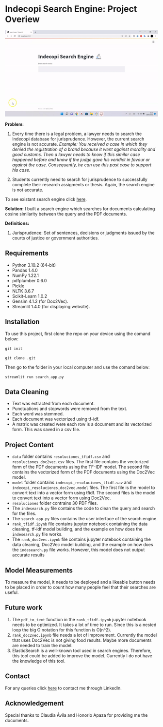 # Indecopi Search Engine: Project Overiew

![Search Engine GIF](demo.gif)

**Problem:**
1. Every time there is a legal problem, a lawyer needs to search the Indecopi database for jurisprudence. However, the current search engine is not accurate. *Example: You received a case in which they denied the registration of a brand because it went against morality and good customs. Then a lawyer needs to know if this similar case happened before and know if the judge gave his veridict in favour or against the case. Consequently, he can use this past case to support his case.*

2. Students currently need to search for jurisprudence to successfully complete their research assigments or thesis. Again, the search engine is not accurate.

To see existant search engine click [here](https://servicio.indecopi.gob.pe/buscadorResoluciones/).

**Solution:**
I built a search engine which searches for documents calculating cosine similarity between the query and the PDF documents. 

**Definitions:**
1. Jurisprudence: Set of sentences, decisions or judgments issued by the courts of justice or government authorities.

## Requirements

* Python 3.10.2 (64-bit)
* Pandas 1.4.0
* NumPy 1.22.1
* pdfplumber 0.6.0
* Pickle 
* NLTK 3.6.7
* Scikit-Learn 1.0.2
* Gensim 4.1.2 (for Doc2Vec).
* Streamlit 1.4.0 (for displaying website).

## Installation
To use this project, first clone the repo on your device using the comand below:

`git init`

`git clone .git`

Then go to the folder in your local computer and use the comand below:

`streamlit run search_app.py`

## Data Cleaning

* Text was extracted from each document.
* Punctuations and stopwords were removed from the text. 
* Each word was stemmed.
* Each document was vectorized using tf-idf.
* A matrix was created were each row is a document and its vectorized form. This was saved in a csv file.

## Project Content

* `data` folder contains `resoluciones_tfidf.csv` and `resoluciones_doc2vec.csv` files. The first file contains the vectorized form of the PDF documents using the TF-IDF model. The second file contains the vectorized form of the PDF documents using the Doc2Vec model.
* `model` folder contains `indecopi_resoluciones_tfidf.sav` and `indecopi_resoluciones_doc2vec.model` files. The first file is the model to convert text into a vector form using tfidf. The second files is the model to convert text into a vector form using Doc2Vec.
* `resoluciones` folder contrains 30 PDF files. 
* The `indesearch.py` file contains the code to clean the query and search for the files.
* The `search_app.py` files contains the user interface of the search engine. 
* `rank_tfidf.ipynb` file contains jupyter notebook containing the data cleaning, tf-idf model building, and the example on how does the `indesearch.py` file works. 
* The `rank_doc2vec.ipynb` file contains jupyter notebook containing the data cleaning, Doc2Vec model building, and the example on how does the `indesearch.py` file works. However, this model does not output accurate results 


## Model Measurements

To measure the model, it needs to be deployed and a likeable button needs to be placed in order to count how many people feel that their searches are useful. 

## Future work

1. The `pdf_to_text` function in the `rank_tfidf.ipynb` jupyter notebook needs to be optimized. It takes a lot of time to run. Since this is a nested loop the big O notation for this function is O(n^2).
2. `rank_doc2vec.ipynb` file needs a lot of improvement. Currently the model that uses Doc2Vec is not giving food results. Maybe more documents are needed to train the model. 
3. ElasticSearch is a well-known tool used in search engines. Therefore, this tool could be added to improve the model. Currently I do not have the knowledge of this tool. 


## Contact

For any queries click [here](https://www.linkedin.com/in/danielvillanuevanunez/) to contact me through LinkedIn. 

## Acknowledgement

Special thanks to Claudia Ávila and Honorio Apaza for providing me the documents.







